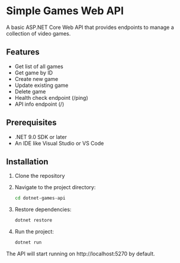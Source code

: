 # Simple Games Web API

A basic ASP.NET Core Web API that provides endpoints to manage a collection of video games.

## Features

- Get list of all games
- Get game by ID
- Create new game
- Update existing game
- Delete game
- Health check endpoint (/ping)
- API info endpoint (/)

## Prerequisites

- .NET 9.0 SDK or later
- An IDE like Visual Studio or VS Code

## Installation

1. Clone the repository
2. Navigate to the project directory:
   ```bash
   cd dotnet-games-api
   ```

3. Restore dependencies:
   ```bash
   dotnet restore
   ```

4. Run the project:
   ```bash
   dotnet run
   ```

The API will start running on http://localhost:5270 by default.
